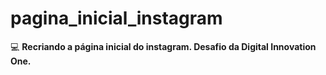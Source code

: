 # pagina_inicial_instagram

:computer: **Recriando a página inicial do instagram. Desafio da Digital Innovation One.**
